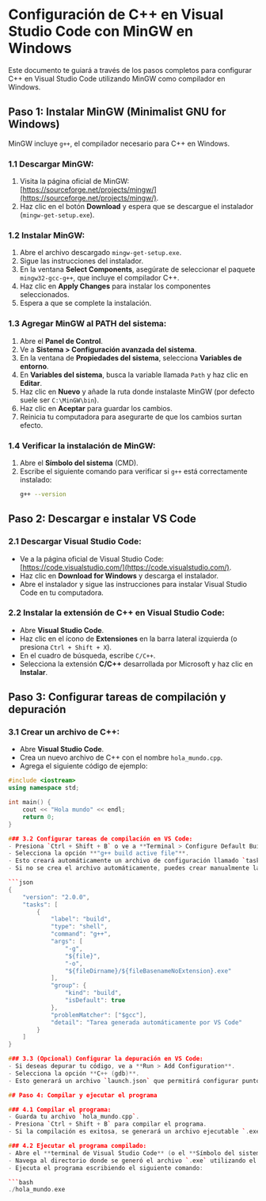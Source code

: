 # Configuración de C++ en Visual Studio Code con MinGW en Windows

Este documento te guiará a través de los pasos completos para configurar C++ en Visual Studio Code utilizando MinGW como compilador en Windows.

## Paso 1: Instalar MinGW (Minimalist GNU for Windows)

MinGW incluye `g++`, el compilador necesario para C++ en Windows.

### 1.1 Descargar MinGW:
1. Visita la página oficial de MinGW: [https://sourceforge.net/projects/mingw/](https://sourceforge.net/projects/mingw/).
2. Haz clic en el botón **Download** y espera que se descargue el instalador (`mingw-get-setup.exe`).

### 1.2 Instalar MinGW:
1. Abre el archivo descargado `mingw-get-setup.exe`.
2. Sigue las instrucciones del instalador.
3. En la ventana **Select Components**, asegúrate de seleccionar el paquete `mingw32-gcc-g++`, que incluye el compilador C++.
4. Haz clic en **Apply Changes** para instalar los componentes seleccionados.
5. Espera a que se complete la instalación.

### 1.3 Agregar MinGW al PATH del sistema:
1. Abre el **Panel de Control**.
2. Ve a **Sistema > Configuración avanzada del sistema**.
3. En la ventana de **Propiedades del sistema**, selecciona **Variables de entorno**.
4. En **Variables del sistema**, busca la variable llamada `Path` y haz clic en **Editar**.
5. Haz clic en **Nuevo** y añade la ruta donde instalaste MinGW (por defecto suele ser `C:\MinGW\bin`).
6. Haz clic en **Aceptar** para guardar los cambios.
7. Reinicia tu computadora para asegurarte de que los cambios surtan efecto.

### 1.4 Verificar la instalación de MinGW:
1. Abre el **Símbolo del sistema** (CMD).
2. Escribe el siguiente comando para verificar si `g++` está correctamente instalado:
   ```bash
   g++ --version

## Paso 2: Descargar e instalar VS Code

### 2.1 Descargar Visual Studio Code:
- Ve a la página oficial de Visual Studio Code: [https://code.visualstudio.com/](https://code.visualstudio.com/).
- Haz clic en **Download for Windows** y descarga el instalador.
- Abre el instalador y sigue las instrucciones para instalar Visual Studio Code en tu computadora.

### 2.2 Instalar la extensión de C++ en Visual Studio Code:
- Abre **Visual Studio Code**.
- Haz clic en el ícono de **Extensiones** en la barra lateral izquierda (o presiona `Ctrl + Shift + X`).
- En el cuadro de búsqueda, escribe `C/C++`.
- Selecciona la extensión **C/C++** desarrollada por Microsoft y haz clic en **Instalar**.

## Paso 3: Configurar tareas de compilación y depuración

### 3.1 Crear un archivo de C++:
- Abre **Visual Studio Code**.
- Crea un nuevo archivo de C++ con el nombre `hola_mundo.cpp`.
- Agrega el siguiente código de ejemplo:

```cpp
#include <iostream>
using namespace std;

int main() {
    cout << "Hola mundo" << endl;
    return 0;
}

### 3.2 Configurar tareas de compilación en VS Code:
- Presiona `Ctrl + Shift + B` o ve a **Terminal > Configure Default Build Task**.
- Selecciona la opción **"g++ build active file"**.
- Esto creará automáticamente un archivo de configuración llamado `tasks.json` en la carpeta `.vscode` de tu proyecto.
- Si no se crea el archivo automáticamente, puedes crear manualmente la carpeta `.vscode` en el directorio de tu proyecto y dentro de esta, crear un archivo llamado `tasks.json` con el siguiente contenido:

```json
{
    "version": "2.0.0",
    "tasks": [
        {
            "label": "build",
            "type": "shell",
            "command": "g++",
            "args": [
                "-g",
                "${file}",
                "-o",
                "${fileDirname}/${fileBasenameNoExtension}.exe"
            ],
            "group": {
                "kind": "build",
                "isDefault": true
            },
            "problemMatcher": ["$gcc"],
            "detail": "Tarea generada automáticamente por VS Code"
        }
    ]
}

### 3.3 (Opcional) Configurar la depuración en VS Code:
- Si deseas depurar tu código, ve a **Run > Add Configuration**.
- Selecciona la opción **C++ (gdb)**.
- Esto generará un archivo `launch.json` que permitirá configurar puntos de interrupción y depurar el programa en Visual Studio Code.

## Paso 4: Compilar y ejecutar el programa

### 4.1 Compilar el programa:
- Guarda tu archivo `hola_mundo.cpp`.
- Presiona `Ctrl + Shift + B` para compilar el programa.
- Si la compilación es exitosa, se generará un archivo ejecutable `.exe` en el mismo directorio que tu archivo de código fuente.

### 4.2 Ejecutar el programa compilado:
- Abre el **terminal de Visual Studio Code** (o el **Símbolo del sistema** en Windows).
- Navega al directorio donde se generó el archivo `.exe` utilizando el comando `cd`.
- Ejecuta el programa escribiendo el siguiente comando:

```bash
./hola_mundo.exe

